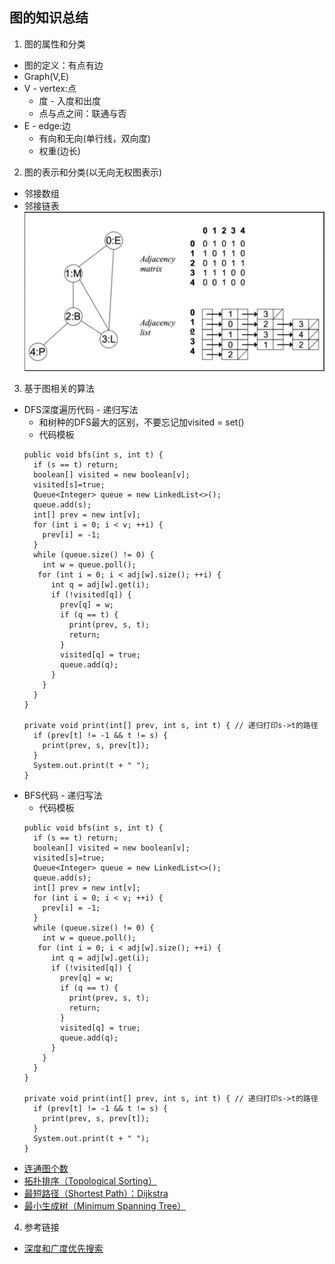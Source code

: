 图的知识总结
---
1. 图的属性和分类
- 图的定义：有点有边
- Graph(V,E)
- V - vertex:点
    * 度 - 入度和出度
    * 点与点之间：联通与否
- E - edge:边
    * 有向和无向(单行线，双向度)
    * 权重(边长)
2. 图的表示和分类(以无向无权图表示)
- 邻接数组
- 邻接链表
![avatar](../pic/graph01.jpg)
   
3. 基于图相关的算法
- DFS深度遍历代码 - 递归写法
    * 和树种的DFS最大的区别，不要忘记加visited = set()
    * 代码模板
    ```
    public void bfs(int s, int t) {
      if (s == t) return;
      boolean[] visited = new boolean[v];
      visited[s]=true;
      Queue<Integer> queue = new LinkedList<>();
      queue.add(s);
      int[] prev = new int[v];
      for (int i = 0; i < v; ++i) {
        prev[i] = -1;
      }
      while (queue.size() != 0) {
        int w = queue.poll();
       for (int i = 0; i < adj[w].size(); ++i) {
          int q = adj[w].get(i);
          if (!visited[q]) {
            prev[q] = w;
            if (q == t) {
              print(prev, s, t);
              return;
            }
            visited[q] = true;
            queue.add(q);
          }
        }
      }
    }
    
    private void print(int[] prev, int s, int t) { // 递归打印s->t的路径
      if (prev[t] != -1 && t != s) {
        print(prev, s, prev[t]);
      }
      System.out.print(t + " ");
    }

    ```
- BFS代码 - 递归写法
    * 代码模板 
    ```  
    public void bfs(int s, int t) {
      if (s == t) return;
      boolean[] visited = new boolean[v];
      visited[s]=true;
      Queue<Integer> queue = new LinkedList<>();
      queue.add(s);
      int[] prev = new int[v];
      for (int i = 0; i < v; ++i) {
        prev[i] = -1;
      }
      while (queue.size() != 0) {
        int w = queue.poll();
       for (int i = 0; i < adj[w].size(); ++i) {
          int q = adj[w].get(i);
          if (!visited[q]) {
            prev[q] = w;
            if (q == t) {
              print(prev, s, t);
              return;
            }
            visited[q] = true;
            queue.add(q);
          }
        }
      }
    }
    
    private void print(int[] prev, int s, int t) { // 递归打印s->t的路径
      if (prev[t] != -1 && t != s) {
        print(prev, s, prev[t]);
      }
      System.out.print(t + " ");
    }
    ```
- [连通图个数](https://leetcode-cn.com/problems/number-of-islands/)
- [拓扑排序（Topological Sorting）](https://zhuanlan.zhihu.com/p/34871092)
- [最短路径（Shortest Path）：Dijkstra](https://www.bilibili.com/video/av25829980?from=search&seid=13391343514095937158)
- [最小生成树（Minimum Spanning Tree）](https://www.bilibili.com/video/av84820276?from=search&seid=17476598104352152051)   
   
4. 参考链接
- [深度和广度优先搜索](https://time.geekbang.org/column/article/70891?utm_source=web&utm_medium=pinpaizhuanqu&utm_campaign=baidu&utm_term=pinpaizhuanqu&utm_content=0427)

    
